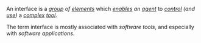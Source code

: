 An interface is a *[group](https://github.com/gcassel/Modular-Organization-Terminology/blob/master/terms/group.md) of [elements](https://github.com/gcassel/Modular-Organization-Terminology/blob/master/terms/element.md)* which *[enables](https://github.com/gcassel/Modular-Organization-Terminology/blob/master/terms/enable.md) an [agent](https://github.com/gcassel/Modular-Organization-Terminology/blob/master/terms/agent.md)* to *[control](https://github.com/gcassel/Modular-Organization-Terminology/blob/master/terms/control.md) (and [use](https://github.com/gcassel/Modular-Organization-Terminology/blob/master/terms/use.md))* a *[complex](https://github.com/gcassel/Modular-Organization-Terminology/blob/master/terms/complex.md) [tool](https://github.com/gcassel/Modular-Organization-Terminology/blob/master/terms/tool.md)*.

The term interface is mostly associated with *software tools*, and especially with *software applications*.
